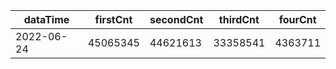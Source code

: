 |dataTime|firstCnt|secondCnt|thirdCnt|fourCnt|
|-|-|-|-|-|
|2022-06-24|45065345|44621613|33358541|4363711|
